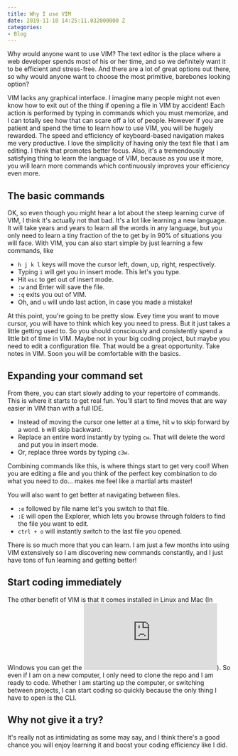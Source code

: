 ```yaml
---
title: Why I use VIM
date: 2019-11-10 14:25:11.032000000 Z
categories:
- Blog
---
```


Why would anyone want to use VIM? The text editor is the place where a web developer spends most of his or her time, and so we definitely want it to be efficient and stress-free. And there are a lot of great options out there, so why would anyone want to choose the most primitive, barebones looking option? <!--more--> 

VIM lacks any graphical interface. I imagine many people might not even know how to exit out of the thing if opening a file in VIM by accident! Each action is performed by typing in commands which you must memorize, and I can totally see how that can scare off a lot of people. However if you are patient and spend the time to learn how to use VIM, you will be hugely rewarded. The speed and efficiency of keyboard-based navigation makes me very productive. I love the simplicity of having only the text file that I am editing. I think that promotes better focus. Also, it's a tremendously satisfying thing to learn the language of VIM, because as you use it more, you will learn more commands which continuously improves your efficiency even more.

## The basic commands

OK, so even though you might hear a lot about the steep learning curve of VIM, I think it's actually not that bad. It's a lot like learning a new language. It will take years and years to learn all the words in any language, but you only need to learn a tiny fraction of the to get by in 90% of situations you will face. With VIM, you can also start simple by just learning a few commands, like

* `h j k l` keys will move the cursor left, down, up, right, respectively.
* Typing `i` will get you in insert mode. This let's you type. 
* Hit `esc` to get out of insert mode.
* `:w` and Enter will save the file.
* `:q` exits you out of VIM.
* Oh, and `u` will undo last action, in case you made a mistake!

At this point, you're going to be pretty slow. Evey time you want to move cursor, you will have to think which key you need to press. But it just takes a little getting used to. So you should consciously and consistently spend a little bit of time in VIM. Maybe not in your big coding project, but maybe you need to edit a configuration file. That would be a great opportunity. Take notes in VIM. Soon you will be comfortable with the basics. 

## Expanding your command set

From there, you can start slowly adding to your repertoire of commands. This is where it starts to get real fun. You'll start to find moves that are way easier in VIM than with a full IDE.

* Instead of moving the cursor one letter at a time, hit `w` to skip forward by a word. `b` will skip backward.
* Replace an entire word instantly by typing `cw`. That will delete the word and put you in insert mode.
* Or, replace three words by typing `c3w`.

Combining commands like this, is where things start to get very cool! When you are editing a file and you think of the perfect key combination to do what you need to do... makes me feel like a martial arts master! 

You will also want to get better at navigating between files. 

* `:e` followed by file name let's you switch to that file.
* `:E` will open the Explorer, which lets you browse through folders to find the file you want to edit.
* `ctrl + o` will instantly switch to the last file you opened. 

There is so much more that you can learn. I am just a few months into using VIM extensively so I am discovering new commands constantly, and I just have tons of fun learning and getting better! 

## Start coding immediately

The other benefit of VIM is that it comes installed in Linux and Mac (In Windows you can get the ![gVim](https://www.vim.org/download.php#pc)). So even if I am on a new computer, I only need to clone the repo and I am ready to code. Whether I am starting up the computer, or switching between projects, I can start coding so quickly because the only thing I have to open is the CLI. 

## Why not give it a try?

It's really not as intimidating as some may say, and I think there's a good chance you will enjoy learning it and boost your coding efficiency like I did.
